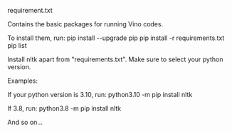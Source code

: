 requirement.txt

Contains the basic packages for running Vino codes.

To install them, run:
pip install --upgrade pip
pip install -r requirements.txt
pip list

Install nltk apart from "requirements.txt". Make sure to select your python version.

Examples:

If your python version is 3.10, run:
python3.10 -m pip install nltk

If 3.8, run:
python3.8 -m pip install nltk

And so on...